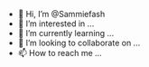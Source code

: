 - 👋 Hi, I’m @Sammiefash
- 👀 I’m interested in ...
- 🌱 I’m currently learning ...
- 💞️ I’m looking to collaborate on ...
- 📫 How to reach me ...

<!---
Sammiefash/Sammiefash is a ✨ special ✨ repository because its `README.md` (this file) appears on your GitHub profile.
You can click the Preview link to take a look at your changes.
--->
